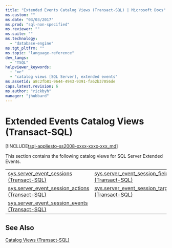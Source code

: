 ```yaml
---
title: "Extended Events Catalog Views (Transact-SQL) | Microsoft Docs"
ms.custom: ""
ms.date: "03/03/2017"
ms.prod: "sql-non-specified"
ms.reviewer: ""
ms.suite: ""
ms.technology: 
  - "database-engine"
ms.tgt_pltfrm: ""
ms.topic: "language-reference"
dev_langs: 
  - "TSQL"
helpviewer_keywords: 
  - "xe"
  - "catalog views [SQL Server], extended events"
ms.assetid: a8c2fb81-9644-4943-9391-fa62b37056de
caps.latest.revision: 6
ms.author: "rickbyh"
manager: "jhubbard"
---
```

# Extended Events Catalog Views (Transact-SQL)
[!INCLUDE[tsql-appliesto-ss2008-xxxx-xxxx-xxx_md](../../../a9retired/includes/tsql-appliesto-ss2008-xxxx-xxxx-xxx-md.md)]

  This section contains the following catalog views for SQL Server Extended Events.  
  
|||  
|-|-|  
|[sys.server_event_sessions &#40;Transact-SQL&#41;](../../../relational-databases/reference/system-catalog-views/sys.server-event-sessions-transact-sql.md)|[sys.server_event_session_fields &#40;Transact-SQL&#41;](../../../relational-databases/reference/system-catalog-views/sys.server-event-session-fields-transact-sql.md)|  
|[sys.server_event_session_actions &#40;Transact-SQL&#41;](../../../relational-databases/reference/system-catalog-views/sys.server-event-session-actions-transact-sql.md)|[sys.server_event_session_targets &#40;Transact-SQL&#41;](../../../relational-databases/reference/system-catalog-views/sys.server-event-session-targets-transact-sql.md)|  
|[sys.server_event_session_events &#40;Transact-SQL&#41;](../../../relational-databases/reference/system-catalog-views/sys.server-event-session-events-transact-sql.md)||  
  
## See Also  
 [Catalog Views &#40;Transact-SQL&#41;](../../../relational-databases/reference/system-catalog-views/catalog-views-transact-sql.md)  
  
  